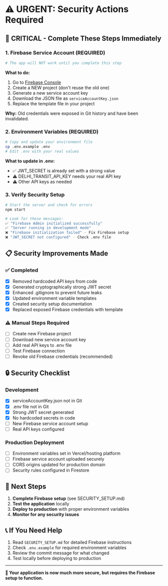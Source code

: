 # ⚠️ URGENT: Security Actions Required

## 🚨 CRITICAL - Complete These Steps Immediately

### 1. Firebase Service Account (REQUIRED)
```bash
# The app will NOT work until you complete this step
```

**What to do:**
1. Go to [Firebase Console](https://console.firebase.google.com/)
2. Create a NEW project (don't reuse the old one)
3. Generate a new service account key
4. Download the JSON file as `serviceAccountKey.json`
5. Replace the template file in your project

**Why:** Old credentials were exposed in Git history and have been invalidated.

### 2. Environment Variables (REQUIRED)
```bash
# Copy and update your environment file
cp .env.example .env
# Edit .env with your real values
```

**What to update in .env:**
- ✅ JWT_SECRET is already set with a strong value
- ⚠️ DELHI_TRANSIT_API_KEY needs your real API key
- ⚠️ Other API keys as needed

### 3. Verify Security Setup
```bash
# Start the server and check for errors
npm start

# Look for these messages:
✅ "Firebase Admin initialized successfully"
✅ "Server running in development mode"
❌ "Firebase initialization failed" - Fix Firebase setup
❌ "JWT_SECRET not configured" - Check .env file
```

## 📋 Security Improvements Made

### ✅ Completed
- [x] Removed hardcoded API keys from code
- [x] Generated cryptographically strong JWT secret
- [x] Enhanced .gitignore to prevent future leaks
- [x] Updated environment variable templates
- [x] Created security setup documentation
- [x] Replaced exposed Firebase credentials with template

### ⚠️ Manual Steps Required
- [ ] Create new Firebase project
- [ ] Download new service account key
- [ ] Add real API keys to .env file
- [ ] Test Firebase connection
- [ ] Revoke old Firebase credentials (recommended)

## 🔒 Security Checklist

### Development
- [x] serviceAccountKey.json not in Git
- [x] .env file not in Git  
- [x] Strong JWT secret generated
- [x] No hardcoded secrets in code
- [ ] New Firebase service account setup
- [ ] Real API keys configured

### Production Deployment
- [ ] Environment variables set in Vercel/hosting platform
- [ ] Firebase service account uploaded securely
- [ ] CORS origins updated for production domain
- [ ] Security rules configured in Firestore

## 🚀 Next Steps

1. **Complete Firebase setup** (see SECURITY_SETUP.md)
2. **Test the application** locally
3. **Deploy to production** with proper environment variables
4. **Monitor for any security issues**

## 📞 If You Need Help

1. Read `SECURITY_SETUP.md` for detailed Firebase instructions
2. Check `.env.example` for required environment variables
3. Review the commit message for what changed
4. Test locally before deploying to production

---

**🔐 Your application is now much more secure, but requires the Firebase setup to function.**
